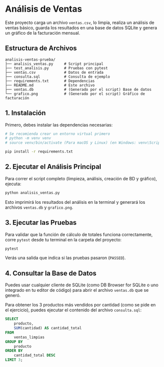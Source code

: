 # Análisis de Ventas

Este proyecto carga un archivo `ventas.csv`, lo limpia, realiza un análisis de ventas básico, guarda los resultados en una base de datos SQLite y genera un gráfico de la facturación mensual.

## Estructura de Archivos

```
analisis-ventas-prueba/
├── analisis_ventas.py     # Script principal
├── test_analisis.py       # Pruebas con pytest
├── ventas.csv             # Datos de entrada
├── consulta.sql           # Consulta de ejemplo
├── requirements.txt       # Dependencias
├── README.md              # Este archivo
├── ventas.db              # (Generado por el script) Base de datos
└── grafico.png            # (Generado por el script) Gráfico de facturación
```

## 1. Instalación

Primero, debes instalar las dependencias necesarias:

```bash
# Se recomienda crear un entorno virtual primero
# python -m venv venv
# source venv/bin/activate (Para macOS y Linux) (en Windows: venv\Scripts\activate)

pip install -r requirements.txt
```

## 2. Ejecutar el Análisis Principal

Para correr el script completo (limpieza, análisis, creación de BD y gráfico), ejecuta:

```bash
python analisis_ventas.py
```

Esto imprimirá los resultados del análisis en la terminal y generará los archivos `ventas.db` y `grafico.png`.

## 3. Ejecutar las Pruebas

Para validar que la función de cálculo de totales funciona correctamente, corre `pytest` desde tu terminal en la carpeta del proyecto:

```bash
pytest
```

Verás una salida que indica si las pruebas pasaron (`PASSED`).

## 4. Consultar la Base de Datos

Puedes usar cualquier cliente de SQLite (como DB Browser for SQLite o uno integrado en tu editor de código) para abrir el archivo `ventas.db` que se generó.

Para obtener los 3 productos más vendidos por cantidad (como se pide en el ejercicio), puedes ejecutar el contenido del archivo `consulta.sql`:

```sql
SELECT
    producto,
    SUM(cantidad) AS cantidad_total
FROM
    ventas_limpias
GROUP BY
    producto
ORDER BY
    cantidad_total DESC
LIMIT 3;
```